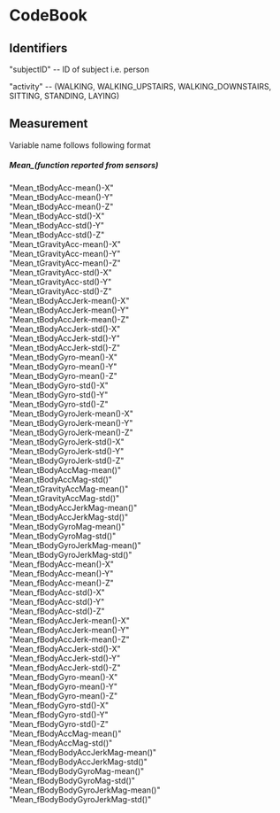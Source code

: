# CodeBook

## Identifiers

"subjectID"  -- ID of subject i.e. person   

"activity" --  (WALKING, WALKING_UPSTAIRS, WALKING_DOWNSTAIRS, SITTING, STANDING, LAYING)

## Measurement
Variable name follows following format

##### Mean_(function reported from sensors)

"Mean_tBodyAcc-mean()-X"           
"Mean_tBodyAcc-mean()-Y"          
"Mean_tBodyAcc-mean()-Z"           
"Mean_tBodyAcc-std()-X"           
"Mean_tBodyAcc-std()-Y"           
"Mean_tBodyAcc-std()-Z"           
"Mean_tGravityAcc-mean()-X"        
"Mean_tGravityAcc-mean()-Y"      
"Mean_tGravityAcc-mean()-Z"       
"Mean_tGravityAcc-std()-X"        
"Mean_tGravityAcc-std()-Y"        
"Mean_tGravityAcc-std()-Z"      
"Mean_tBodyAccJerk-mean()-X"     
"Mean_tBodyAccJerk-mean()-Y"      
"Mean_tBodyAccJerk-mean()-Z"    
"Mean_tBodyAccJerk-std()-X"    
"Mean_tBodyAccJerk-std()-Y"       
"Mean_tBodyAccJerk-std()-Z"       
"Mean_tBodyGyro-mean()-X"  
"Mean_tBodyGyro-mean()-Y"       
"Mean_tBodyGyro-mean()-Z"   
"Mean_tBodyGyro-std()-X"          
"Mean_tBodyGyro-std()-Y"   
"Mean_tBodyGyro-std()-Z"     
"Mean_tBodyGyroJerk-mean()-X"    
"Mean_tBodyGyroJerk-mean()-Y"     
"Mean_tBodyGyroJerk-mean()-Z"   
"Mean_tBodyGyroJerk-std()-X"    
"Mean_tBodyGyroJerk-std()-Y"    
"Mean_tBodyGyroJerk-std()-Z"      
"Mean_tBodyAccMag-mean()"       
"Mean_tBodyAccMag-std()"          
"Mean_tGravityAccMag-mean()"      
"Mean_tGravityAccMag-std()"       
"Mean_tBodyAccJerkMag-mean()"   
"Mean_tBodyAccJerkMag-std()"      
"Mean_tBodyGyroMag-mean()"        
"Mean_tBodyGyroMag-std()"         
"Mean_tBodyGyroJerkMag-mean()"  
"Mean_tBodyGyroJerkMag-std()"     
"Mean_fBodyAcc-mean()-X"           
"Mean_fBodyAcc-mean()-Y"          
"Mean_fBodyAcc-mean()-Z"      
"Mean_fBodyAcc-std()-X"        
"Mean_fBodyAcc-std()-Y"         
"Mean_fBodyAcc-std()-Z"           
"Mean_fBodyAccJerk-mean()-X"     
"Mean_fBodyAccJerk-mean()-Y"     
"Mean_fBodyAccJerk-mean()-Z"    
"Mean_fBodyAccJerk-std()-X"       
"Mean_fBodyAccJerk-std()-Y"  
"Mean_fBodyAccJerk-std()-Z"        
"Mean_fBodyGyro-mean()-X"          
"Mean_fBodyGyro-mean()-Y"         
"Mean_fBodyGyro-mean()-Z"         
"Mean_fBodyGyro-std()-X"    
"Mean_fBodyGyro-std()-Y"    
"Mean_fBodyGyro-std()-Z"          
"Mean_fBodyAccMag-mean()"        
"Mean_fBodyAccMag-std()"          
"Mean_fBodyBodyAccJerkMag-mean()"  
"Mean_fBodyBodyAccJerkMag-std()"  
"Mean_fBodyBodyGyroMag-mean()"   
"Mean_fBodyBodyGyroMag-std()"      
"Mean_fBodyBodyGyroJerkMag-mean()"  
"Mean_fBodyBodyGyroJerkMag-std()" 




